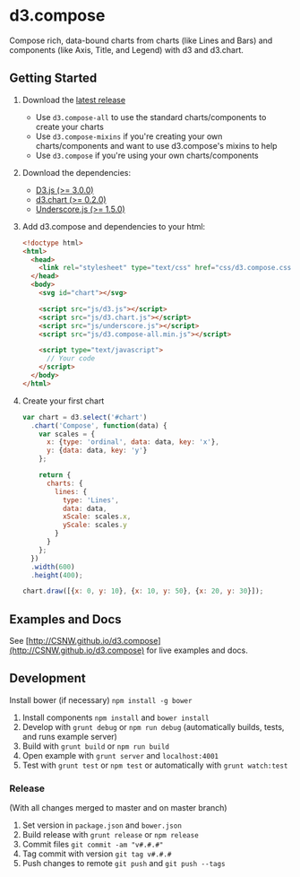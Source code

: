 # d3.compose

Compose rich, data-bound charts from charts (like Lines and Bars) and components (like Axis, Title, and Legend) with d3 and d3.chart.

## Getting Started

1. Download the [latest release](https://github.com/CSNW/d3.compose/releases)
    
    - Use `d3.compose-all` to use the standard charts/components to create your charts
    - Use `d3.compose-mixins` if you're creating your own charts/components and want to use d3.compose's mixins to help
    - Use `d3.compose` if you're using your own charts/components

2. Download the dependencies:
    
    - [D3.js (>= 3.0.0)](http://d3js.org/)
    - [d3.chart (>= 0.2.0)](http://misoproject.com/d3-chart/)
    - [Underscore.js (>= 1.5.0)](http://underscorejs.org/)

3. Add d3.compose and dependencies to your html:

    ```html
    <!doctype html>
    <html>
      <head>
        <link rel="stylesheet" type="text/css" href="css/d3.compose.css">
      </head>
      <body>
        <svg id="chart"></svg>

        <script src="js/d3.js"></script>
        <script src="js/d3.chart.js"></script>
        <script src="js/underscore.js"></script>
        <script src="js/d3.compose-all.min.js"></script>

        <script type="text/javascript">
          // Your code
        </script>
      </body>
    </html>
    ```

4. Create your first chart

    ```js
    var chart = d3.select('#chart')
      .chart('Compose', function(data) {
        var scales = {
          x: {type: 'ordinal', data: data, key: 'x'},
          y: {data: data, key: 'y'}
        };

        return {
          charts: {
            lines: {
              type: 'Lines', 
              data: data,
              xScale: scales.x,
              yScale: scales.y
            }
          }
        };
      })
      .width(600)
      .height(400);

    chart.draw([{x: 0, y: 10}, {x: 10, y: 50}, {x: 20, y: 30}]);
    ```

## Examples and Docs

See [http://CSNW.github.io/d3.compose](http://CSNW.github.io/d3.compose) for live examples and docs.

## Development

Install bower (if necessary) `npm install -g bower`

1. Install components `npm install` and `bower install`
2. Develop with `grunt debug` or `npm run debug` (automatically builds, tests, and runs example server)
2. Build with `grunt build` or `npm run build`
3. Open example with `grunt server` and `localhost:4001`
4. Test with `grunt test` or `npm test` or automatically with `grunt watch:test`

### Release

(With all changes merged to master and on master branch)

1. Set version in `package.json` and `bower.json`
2. Build release with `grunt release` or `npm release`
3. Commit files `git commit -am "v#.#.#"`
4. Tag commit with version `git tag v#.#.#`
5. Push changes to remote `git push` and `git push --tags`
